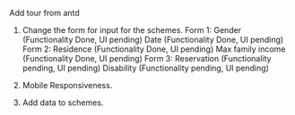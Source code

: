 Add tour from antd

1. Change the form for input for the schemes.
   Form 1:
   Gender (Functionality Done, UI pending)
   Date (Functionality Done, UI pending)
   Form 2:
   Residence (Functionality Done, UI pending)
   Max family income (Functionality Done, UI pending)
   Form 3:
   Reservation (Functionality pending, UI pending)
   Disability (Functionality pending, UI pending)

2. Mobile Responsiveness.
3. Add data to schemes.
